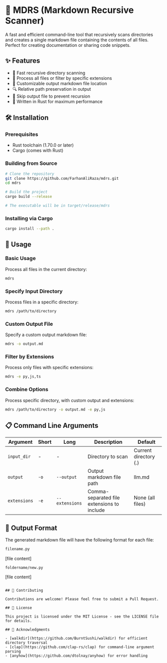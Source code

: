 # 📝 MDRS (Markdown Recursive Scanner)

A fast and efficient command-line tool that recursively scans directories and creates a single markdown file containing the contents of all files. Perfect for creating documentation or sharing code snippets.

## ✨ Features

- 🚀 Fast recursive directory scanning
- 📁 Process all files or filter by specific extensions
- 📄 Customizable output markdown file location
- 🔍 Relative path preservation in output
- 🎯 Skip output file to prevent recursion
- 💪 Written in Rust for maximum performance

## 🛠️ Installation

### Prerequisites
- Rust toolchain (1.70.0 or later)
- Cargo (comes with Rust)

### Building from Source

```bash
# Clone the repository
git clone https://github.com/FarhanAliRaza/mdrs.git
cd mdrs

# Build the project
cargo build --release

# The executable will be in target/release/mdrs
```

### Installing via Cargo

```bash
cargo install --path . 
```

## 🚀 Usage

### Basic Usage
Process all files in the current directory:
```bash
mdrs
```

### Specify Input Directory
Process files in a specific directory:
```bash
mdrs /path/to/directory
```

### Custom Output File
Specify a custom output markdown file:
```bash
mdrs -o output.md
```

### Filter by Extensions
Process only files with specific extensions:
```bash
mdrs -e py,js,ts
```

### Combine Options
Process specific directory, with custom output and extensions:
```bash
mdrs /path/to/directory -o output.md -e py,js
```

## 📋 Command Line Arguments

| Argument | Short | Long | Description | Default |
|----------|-------|------|-------------|---------|
| `input_dir` | - | - | Directory to scan | Current directory (.) |
| `output` | `-o` | `--output` | Output markdown file path | llm.md |
| `extensions` | `-e` | `--extensions` | Comma-separated file extensions to include | None (all files) |

## 📄 Output Format

The generated markdown file will have the following format for each file:

```markdown
filename.py
```
[file content]
```
foldername/new.py
```
[file content]
```

## 🤝 Contributing

Contributions are welcome! Please feel free to submit a Pull Request.

## 📄 License

This project is licensed under the MIT License - see the LICENSE file for details.

## 🙏 Acknowledgments

- [walkdir](https://github.com/BurntSushi/walkdir) for efficient directory traversal
- [clap](https://github.com/clap-rs/clap) for command-line argument parsing
- [anyhow](https://github.com/dtolnay/anyhow) for error handling 